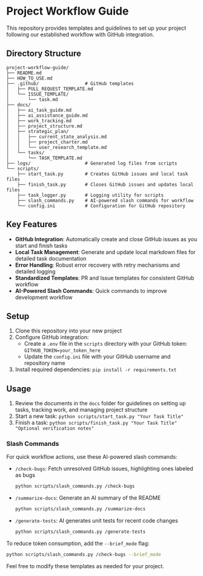 # Project Workflow Guide

This repository provides templates and guidelines to set up your project following our established workflow with GitHub integration.

## Directory Structure

```
project-workflow-guide/
├── README.md
├── HOW_TO_USE.md
├── .github/                 # GitHub templates
│   ├── PULL_REQUEST_TEMPLATE.md
│   └── ISSUE_TEMPLATE/
│       └── task.md
├── docs/
│   ├── ai_task_guide.md
│   ├── ai_assistance_guide.md
│   ├── work_tracking.md
│   ├── project_structure.md
│   ├── strategic_plan/
│   │   ├── current_state_analysis.md
│   │   ├── project_charter.md
│   │   └── user_research_template.md
│   └── tasks/
│       └── TASK_TEMPLATE.md
├── logs/                    # Generated log files from scripts
└── scripts/
    ├── start_task.py        # Creates GitHub issues and local task files
    ├── finish_task.py       # Closes GitHub issues and updates local files
    ├── task_logger.py       # Logging utility for scripts
    ├── slash_commands.py    # AI-powered slash commands for workflow
    └── config.ini           # Configuration for GitHub repository
```

## Key Features

- **GitHub Integration**: Automatically create and close GitHub issues as you start and finish tasks
- **Local Task Management**: Generate and update local markdown files for detailed task documentation
- **Error Handling**: Robust error recovery with retry mechanisms and detailed logging
- **Standardized Templates**: PR and Issue templates for consistent GitHub workflow
- **AI-Powered Slash Commands**: Quick commands to improve development workflow

## Setup

1. Clone this repository into your new project
2. Configure GitHub integration:
   - Create a `.env` file in the `scripts` directory with your GitHub token: `GITHUB_TOKEN=your_token_here`
   - Update the `config.ini` file with your GitHub username and repository name
3. Install required dependencies: `pip install -r requirements.txt`

## Usage

1. Review the documents in the `docs` folder for guidelines on setting up tasks, tracking work, and managing project structure
2. Start a new task: `python scripts/start_task.py "Your Task Title"`
3. Finish a task: `python scripts/finish_task.py "Your Task Title" "Optional verification notes"`

### Slash Commands

For quick workflow actions, use these AI-powered slash commands:

- `/check-bugs`: Fetch unresolved GitHub issues, highlighting ones labeled as bugs
  ```bash
  python scripts/slash_commands.py /check-bugs
  ```

- `/summarize-docs`: Generate an AI summary of the README
  ```bash
  python scripts/slash_commands.py /summarize-docs
  ```

- `/generate-tests`: AI generates unit tests for recent code changes
  ```bash
  python scripts/slash_commands.py /generate-tests
  ```

To reduce token consumption, add the `--brief_mode` flag:
```bash
python scripts/slash_commands.py /check-bugs --brief_mode
```

Feel free to modify these templates as needed for your project.